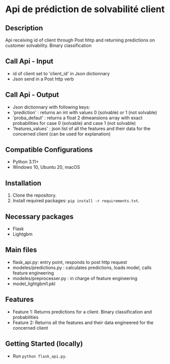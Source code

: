 # Api de prédiction de solvabilité client

## Description
Api receiving id of client through Post hhtp and returning predictions on customer solvability. Binary classification


## Call Api - Input
 - id of client set to 'client_id' in Json dictionnary 
 - Json send in a Post http verb

## Call Api - Output
 - Json dictionnary with following keys:
 - 'prediction' : returns an int with values  0 (solvable) or 1 (not solvable)
 - 'proba_defaut' : returns a float 2 dimeansions array with exact probabilities for case 0 (solvable) and case 1 (not solvable)
 - 'features_values' : json list of all the features and their data for the concerned client (can be used for explanation)

## Compatible Configurations
- Python 3.11+
- Windows 10, Ubuntu 20, macOS

## Installation
1. Clone the repository.
2. Install required packages: `pip install -r requirements.txt`.

## Necessary packages
- Flask
- Lightgbm

## Main files
- flask_api.py: entry point, responds to post http request
- modeles/predictions.py : calculates predictions, loads model, calls feature engineering
- modeles/preprocesser.py : in charge of feature engineering
- model_lightgbm1.pkl

## Features
- Feature 1: Returns predictions for a client. Binary classification and probabilities 
- Feature 2: Returns all the features and their data engineered for the concerned client

## Getting Started (locally)
- Run `python flask_api.py`.
